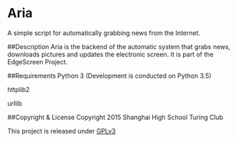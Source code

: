 # Aria
A simple script for automatically grabbing news from the Internet.

##Description
Aria is the backend of the automatic system that grabs news, downloads pictures and updates the electronic screen.
It is part of the EdgeScreen Project.

##Requirements
Python 3 (Development is conducted on Python 3.5)

httplib2

urllib

##Copyright & License
Copyright 2015 Shanghai High School Turing Club

This project is released under [GPLv3](http://www.gnu.org/licenses/gpl.html)